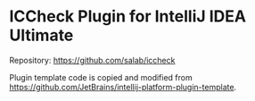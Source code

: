 # ICCheck Plugin for IntelliJ IDEA Ultimate

Repository: https://github.com/salab/iccheck

Plugin template code is copied and modified from
https://github.com/JetBrains/intellij-platform-plugin-template.
